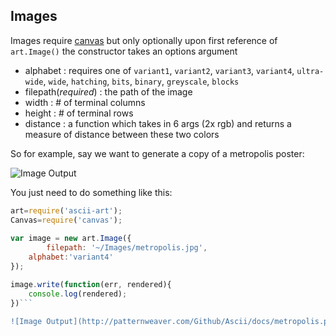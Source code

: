 Images
------
Images require [canvas]() but only optionally upon first reference of `art.Image()` the constructor takes an options argument

- alphabet : requires one of `variant1`, `variant2`, `variant3`, `variant4`, `ultra-wide`, `wide`, `hatching`, `bits`, `binary`, `greyscale`, `blocks`
- filepath(*required*) : the path of the image
- width : # of terminal columns
- height : # of terminal rows
- distance : a function which takes in 6 args (2x rgb) and returns a measure of distance between these two colors

So for example, say we want to generate a copy of a metropolis poster:

![Image Output](http://patternweaver.com/Github/Ascii/docs/metropolis.jpg)

You just need to do something like this:

```js
art=require('ascii-art');
Canvas=require('canvas'); 
   
var image = new art.Image({
    	filepath: '~/Images/metropolis.jpg',
	alphabet:'variant4'
});

image.write(function(err, rendered){
	console.log(rendered);
})```

![Image Output](http://patternweaver.com/Github/Ascii/docs/metropolis.png)
